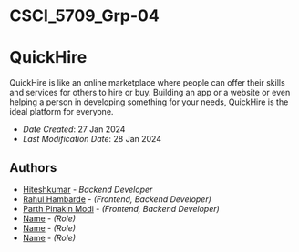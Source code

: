 # CSCI_5709_Grp-04

# QuickHire

QuickHire is like an online marketplace where people can offer their skills and services for others to hire or buy. Building an app or a website or even helping a person in developing something for your needs, QuickHire is the ideal platform for everyone.

- _Date Created_: 27 Jan 2024
- _Last Modification Date_: 28 Jan 2024

## Authors

- [Hiteshkumar](ht643276@dal.ca) - _Backend Developer_
- [Rahul Hambarde](rahul.hambarde@dal.ca) - _(Frontend, Backend Developer)_
- [Parth Pinakin Modi](pr571545@dal.ca) - _(Frontend, Backend Developer)_
- [Name](email@dal.ca) - _(Role)_
- [Name](email@dal.ca) - _(Role)_
- [Name](email@dal.ca) - _(Role)_
